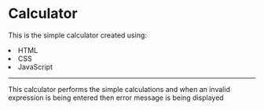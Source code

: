 <h1>Calculator</h1>
<p>This is the simple calculator created using: 
  <li>HTML</li>
  <li>CSS</li>
  <li>JavaScript</li>
</p>
<hr>
This calculator performs the simple calculations and when an invalid expression is being entered then error message is being displayed
